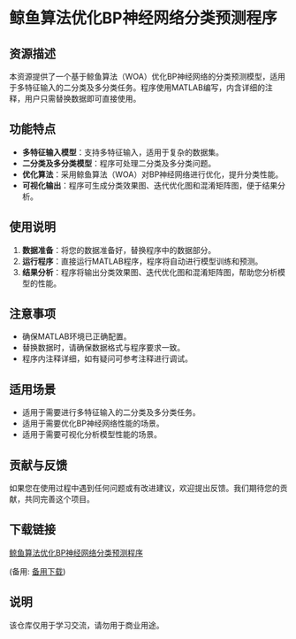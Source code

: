 # 鲸鱼算法优化BP神经网络分类预测程序

## 资源描述

本资源提供了一个基于鲸鱼算法（WOA）优化BP神经网络的分类预测模型，适用于多特征输入的二分类及多分类任务。程序使用MATLAB编写，内含详细的注释，用户只需替换数据即可直接使用。

## 功能特点

- **多特征输入模型**：支持多特征输入，适用于复杂的数据集。
- **二分类及多分类模型**：程序可处理二分类及多分类问题。
- **优化算法**：采用鲸鱼算法（WOA）对BP神经网络进行优化，提升分类性能。
- **可视化输出**：程序可生成分类效果图、迭代优化图和混淆矩阵图，便于结果分析。

## 使用说明

1. **数据准备**：将您的数据准备好，替换程序中的数据部分。
2. **运行程序**：直接运行MATLAB程序，程序将自动进行模型训练和预测。
3. **结果分析**：程序将输出分类效果图、迭代优化图和混淆矩阵图，帮助您分析模型的性能。

## 注意事项

- 确保MATLAB环境已正确配置。
- 替换数据时，请确保数据格式与程序要求一致。
- 程序内注释详细，如有疑问可参考注释进行调试。

## 适用场景

- 适用于需要进行多特征输入的二分类及多分类任务。
- 适用于需要优化BP神经网络性能的场景。
- 适用于需要可视化分析模型性能的场景。

## 贡献与反馈

如果您在使用过程中遇到任何问题或有改进建议，欢迎提出反馈。我们期待您的贡献，共同完善这个项目。

## 下载链接
[鲸鱼算法优化BP神经网络分类预测程序](https://pan.quark.cn/s/cbb9ae5418d2) 

(备用: [备用下载](https://pan.baidu.com/s/1vYMAGKjecuMH0WIdCafP9w?pwd=1234))

## 说明

该仓库仅用于学习交流，请勿用于商业用途。
